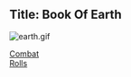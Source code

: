 Title: Book Of Earth
---
<img src="http://lasthaiku.wdfiles.com/local--files/book-of-earth/earth.gif" alt="earth.gif" class="image">

<a href="/combat">Combat</a><br>
<a href="/rolls">Rolls</a>

